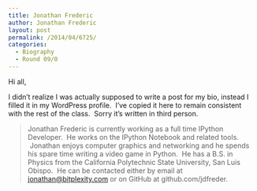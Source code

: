 ```yaml
---
title: Jonathan Frederic
author: Jonathan Frederic
layout: post
permalink: /2014/04/6725/
categories:
  - Biography
  - Round 09/0
---
```

Hi all,

I didn&#8217;t realize I was actually supposed to write a post for my bio, instead I filled it in my WordPress profile.  I&#8217;ve copied it here to remain consistent with the rest of the class.  Sorry it&#8217;s written in third person.

> Jonathan Frederic is currently working as a full time IPython Developer.  He works on the IPython Notebook and related tools.  Jonathan enjoys computer graphics and networking and he spends his spare time writing a video game in Python.  He has a B.S. in Physics from the California Polytechnic State University, San Luis Obispo.  He can be contacted either by email at jonathan@bitplexity.com or on GitHub at github.com/jdfreder.